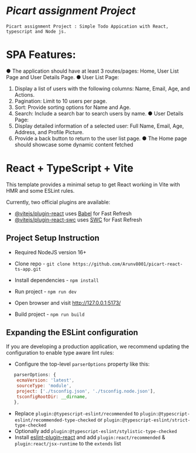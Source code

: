 # _Picart assignment Project_

    Picart assignment Project : Simple Todo Appication with React, typescript and Node js.

# SPA Features:

● The application should have at least 3 routes/pages: Home, User List Page and User Details Page.
● User List Page:

1.  Display a list of users with the following columns: Name, Email, Age, and Actions.
2.  Pagination: Limit to 10 users per page.
3.  Sort: Provide sorting options for Name and Age.
4.  Search: Include a search bar to search users by name.
    ● User Details Page:
5.  Display detailed information of a selected user: Full Name, Email, Age, Address, and Profile Picture.
6.  Provide a back button to return to the user list page.
    ● The Home page should showcase some dynamic content fetched

# React + TypeScript + Vite

This template provides a minimal setup to get React working in Vite with HMR and some ESLint rules.

Currently, two official plugins are available:

- [@vitejs/plugin-react](https://github.com/vitejs/vite-plugin-react/blob/main/packages/plugin-react/README.md) uses [Babel](https://babeljs.io/) for Fast Refresh
- [@vitejs/plugin-react-swc](https://github.com/vitejs/vite-plugin-react-swc) uses [SWC](https://swc.rs/) for Fast Refresh

## Project Setup Instruction

- Required NodeJS version 16+
- Clone repo - `git clone https://github.com/Arunv8001/picart-react-ts-app.git`
- Install dependencies - `npm install`
- Run project - `npm run dev`
- Open browser and visit http://127.0.0.1:5173/

- Build project - `npm run build`

## Expanding the ESLint configuration

If you are developing a production application, we recommend updating the configuration to enable type aware lint rules:

- Configure the top-level `parserOptions` property like this:

```js
   parserOptions: {
    ecmaVersion: 'latest',
    sourceType: 'module',
    project: ['./tsconfig.json', './tsconfig.node.json'],
    tsconfigRootDir: __dirname,
   },
```

- Replace `plugin:@typescript-eslint/recommended` to `plugin:@typescript-eslint/recommended-type-checked` or `plugin:@typescript-eslint/strict-type-checked`
- Optionally add `plugin:@typescript-eslint/stylistic-type-checked`
- Install [eslint-plugin-react](https://github.com/jsx-eslint/eslint-plugin-react) and add `plugin:react/recommended` & `plugin:react/jsx-runtime` to the `extends` list
